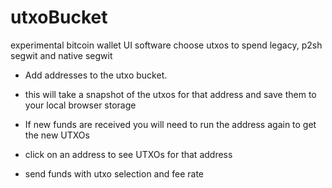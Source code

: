 # utxoBucket
 experimental bitcoin wallet UI software choose utxos to spend legacy, p2sh segwit and native segwit

- Add addresses to the utxo bucket.
- this will take a snapshot of the utxos for that address and save them to your local browser storage
- If new funds are received you will need to run the address again to get the new UTXOs

- click on an address to see UTXOs for that address

- send funds with utxo selection and fee rate




